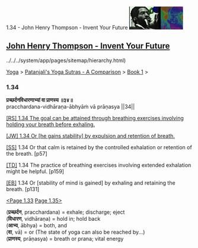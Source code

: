 1.34 - John Henry Thompson - Invent Your Future [![John Henry Thompson - Invent Your Future](../../../_/rsrc/1329567069254/config/customLogo.gif-revision=6.png)](../../../index.html)

[John Henry Thompson - Invent Your Future](../../../index.html)
---------------------------------------------------------------

../../../system/app/pages/sitemap/hierarchy.html)
    

[Yoga](../../../yoga.html)‎ > ‎[Patanjali's Yoga Sutras - A Comparison](../../patanjani.html)‎ > ‎[Book 1](../book-1.html)‎ > ‎

### 1.34

**प्रच्छर्दनविधारणाभ्यां वा प्राणस्य ॥३४॥**  
pracchardana-vidhāraṇa-ābhyāṁ vā prāṇasya ||34||  
  
  
[\[RS\] 1.34 The goal can be attained through breathing exercises involving holding your breath before exhaling.](http://www.ashtangayoga.info/philosophy/yoga-sutra-patanjali/chapter-1/item/prachchhardana-vidharana-abhyam-pranasya/)  
  
[\[JW\] 1.34 Or \[he gains stability\] by expulsion and retention of breath.](http://books.google.com/books?id=YzFImjtOxUwC&pg=PA72&ci=133%2C288%2C747%2C66&source=bookclip)  
  
[\[SS\]](http://www.amazon.com/Yoga-Sutras-Patanjali-Commentary-Satchidananda/dp/0932040381) 1.34 Or that calm is retained by the controlled exhalation or retention of the breath. \[p57\]  
  
[\[TD\]](http://www.amazon.com/Heart-Yoga-Developing-Personal-Practice/dp/089281764X/ref=sr_1_5?ie=UTF8&qid=1326228195&sr=8-5) 1.34 The practice of breathing exercises involving extended exhalation might be helpful. \[p159\]  
  
[\[EB\]](http://www.amazon.com/Yoga-Sutras-Patanjali-Translation-Commentary/dp/0865477361/ref=sr_1_1?ie=UTF8&s=books&qid=1250508322&sr=1-1) 1.34 Or \[stability of mind is gained\] by exhaling and retaining the breath. \[p131\]  
  
  
[<Page 1.33](133.html)  [Page 1.35>](135.html)  
  
  
  

(**प्रच्छर्दन**, pracchardana) = exhale; discharge; eject  
(**विधारण**, vidhāraṇa) = hold in; hold back  
(**आभ्य**, ābhya) = both, and  
(**वा**, vā) = or (The state of yoga can also be reached by...)  
(**प्राणस्य**, prāṇasya) = breath or prana; vital energy

